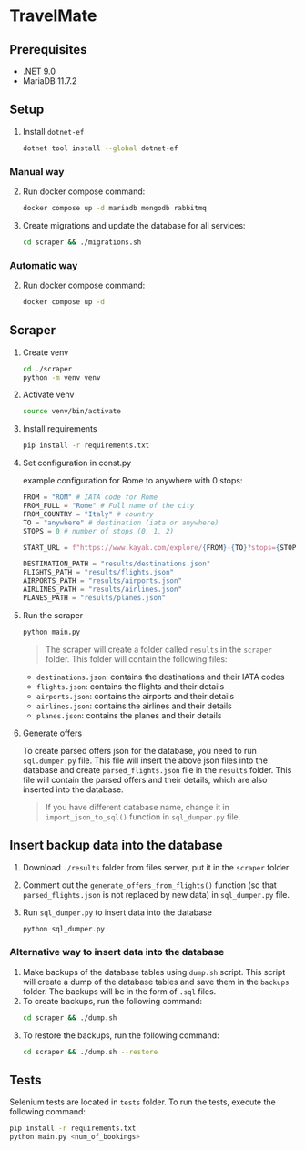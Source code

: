 # TravelMate

## Prerequisites

- .NET 9.0
- MariaDB 11.7.2

## Setup

1. Install `dotnet-ef`

   ```bash
   dotnet tool install --global dotnet-ef
   ```

### Manual way

2. Run docker compose command:

   ```bash
   docker compose up -d mariadb mongodb rabbitmq
   ```

3. Create migrations and update the database for all services:

   ```bash
   cd scraper && ./migrations.sh
   ```

### Automatic way

2. Run docker compose command:

   ```bash
   docker compose up -d
   ```

## Scraper

1. Create venv

   ```bash
   cd ./scraper
   python -m venv venv
   ```

2. Activate venv

   ```bash
   source venv/bin/activate
   ```

3. Install requirements

   ```bash
   pip install -r requirements.txt
   ```

4. Set configuration in const.py

   example configuration for Rome to anywhere with 0 stops:

   ```python
   FROM = "ROM" # IATA code for Rome
   FROM_FULL = "Rome" # Full name of the city
   FROM_COUNTRY = "Italy" # country
   TO = "anywhere" # destination (iata or anywhere)
   STOPS = 0 # number of stops (0, 1, 2)

   START_URL = f"https://www.kayak.com/explore/{FROM}-{TO}?stops={STOPS}"

   DESTINATION_PATH = "results/destinations.json"
   FLIGHTS_PATH = "results/flights.json"
   AIRPORTS_PATH = "results/airports.json"
   AIRLINES_PATH = "results/airlines.json"
   PLANES_PATH = "results/planes.json"
   ```

5. Run the scraper

   ```bash
   python main.py
   ```

   > The scraper will create a folder called `results` in the `scraper` folder. This folder will contain the following
   > files:

   - `destinations.json`: contains the destinations and their IATA codes
   - `flights.json`: contains the flights and their details
   - `airports.json`: contains the airports and their details
   - `airlines.json`: contains the airlines and their details
   - `planes.json`: contains the planes and their details

6. Generate offers

   To create parsed offers json for the database, you need to run `sql.dumper.py` file. This file will insert the above
   json files into the database and create `parsed_flights.json` file in the `results` folder. This file will contain the
   parsed offers and their details, which are also inserted into the database.

   > If you have different database name, change it in `import_json_to_sql()` function in `sql_dumper.py` file.

## Insert backup data into the database

1. Download `./results` folder from files server, put it in the `scraper` folder
2. Comment out the `generate_offers_from_flights()` function (so that `parsed_flights.json` is not replaced by new data)
   in `sql_dumper.py` file.

3. Run `sql_dumper.py` to insert data into the database
   ```bash
   python sql_dumper.py
   ```

### Alternative way to insert data into the database

1. Make backups of the database tables using `dump.sh` script. This script will create a dump of the database tables
   and save them in the `backups` folder. The backups will be in the form of `.sql` files.
2. To create backups, run the following command:
   ```bash
   cd scraper && ./dump.sh
   ```
3. To restore the backups, run the following command:
   ```bash
   cd scraper && ./dump.sh --restore
   ```

## Tests
Selenium tests are located in `tests` folder. To run the tests, execute the following command:
```bash
pip install -r requirements.txt
python main.py <num_of_bookings>
```